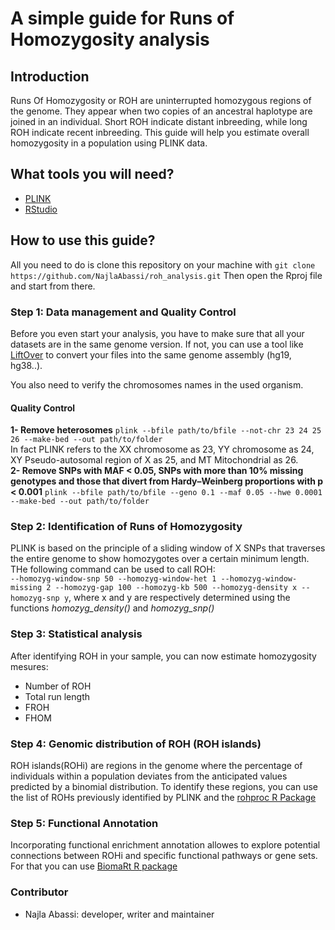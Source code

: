 # A simple guide for Runs of Homozygosity analysis
## Introduction
Runs Of Homozygosity or ROH are uninterrupted homozygous regions of the genome. They appear when two copies of an ancestral haplotype are joined in an individual. Short ROH indicate distant inbreeding, while long ROH indicate recent inbreeding. This guide will help you estimate overall homozygosity in a population using PLINK data.
## What tools you will need?
+ [PLINK](https://www.cog-genomics.org/plink/)
+ [RStudio](https://posit.co/download/rstudio-desktop/)

## How to use this guide?
All you need to do is clone this repository on your machine with `git clone https://github.com/NajlaAbassi/roh_analysis.git`
Then open the Rproj file and start from there.

### Step 1: Data management and Quality Control
Before you even start your analysis, you have to make sure that all your datasets are in the same genome version. If not, you can use a tool like [LiftOver](https://genome.ucsc.edu/cgi-bin/hgLiftOver) to convert your files into the same genome assembly (hg19, hg38..).

You also need to verify the chromosomes names in the used organism. 
#### Quality Control
**1- Remove heterosomes** `plink --bfile path/to/bfile --not-chr 23 24 25 26 --make-bed --out path/to/folder`        
In fact PLINK refers to the XX chromosome as 23, YY chromosome as 24, XY Pseudo-autosomal region of X as 25, and MT Mitochondrial as 26.   
**2- Remove SNPs with MAF < 0.05, SNPs with more than 10% missing genotypes and those that divert from Hardy–Weinberg proportions with p < 0.001** `plink --bfile path/to/bfile --geno 0.1 --maf 0.05 --hwe 0.0001 --make-bed --out path/to/folder`   
### Step 2: Identification of Runs of Homozygosity
PLINK is based on the principle of a sliding window of X SNPs that traverses the entire genome to show homozygotes over a certain minimum length. THe following command can be used to call ROH:   
`--homozyg-window-snp 50 --homozyg-window-het 1 --homozyg-window-missing 2 --homozyg-gap 100 --homozyg-kb 500 --homozyg-density x --homozyg-snp y`, where x and y are respectively determined using the functions *homozyg_density()*  and *homozyg_snp()*  
### Step 3: Statistical analysis
After identifying ROH in your sample, you can now estimate homozygosity mesures:   
+ Number of ROH
+ Total run length
+ FROH
+ FHOM
### Step 4: Genomic distribution of ROH (ROH islands)
ROH islands(ROHi) are regions in the genome where the percentage of individuals within a population deviates from the anticipated values predicted by a binomial distribution. To identify these regions, you can use the list of ROHs previously identified by PLINK and the [rohproc R Package](https://github.com/CeballosGene/rohproc)
### Step 5: Functional Annotation
Incorporating functional enrichment annotation allowes to explore potential connections between ROHi and specific functional pathways or gene sets. For that you can use [BiomaRt R package](https://bioconductor.org/packages/release/bioc/html/biomaRt.html)


### Contributor
+ Najla Abassi: developer, writer and maintainer 

